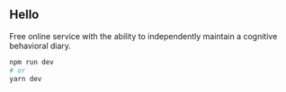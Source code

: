 ## Hello

Free online service with the ability to independently maintain a cognitive behavioral diary.

```bash
npm run dev
# or
yarn dev
```
